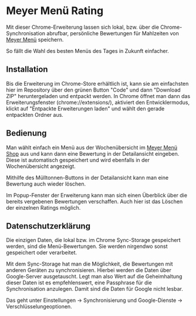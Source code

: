# Meyer Menü Rating

Mit dieser Chrome-Erweiterung lassen sich lokal, bzw. über die Chrome-Synchronisation abrufbar, persönliche Bewertungen für Mahlzeiten von [Meyer Menü](https://www.meyer-menue.de) speichern.

So fällt die Wahl des besten Menüs des Tages in Zukunft einfacher.

## Installation

Bis die Erweiterung im Chrome-Store erhältlich ist, kann sie am einfachsten hier im Repository über den grünen Button "Code" und dann "Download ZIP" heruntergeladen und entpackt werden. In Chrome öffnet man dann das Erweiterungsfenster (chrome://extensions/), aktiviert den Entwicklermodus, klickt auf "Entpackte Erweiterungen laden" und wählt den gerade entpackten Ordner aus.

## Bedienung

Man wählt einfach ein Menü aus der Wochenübersicht im [Meyer Menü Shop](https://shop.meyer-menue.de/) aus und kann dann eine Bewertung in der Detailansicht eingeben. Diese ist automatisch gespeichert und wird ebenfalls in der Wochenübersicht angezeigt.

Mithilfe des Mülltonnen-Buttons in der Detailansicht kann man eine Bewertung auch wieder löschen.

Im Popup-Fenster der Erweiterung kann man sich einen Überblick über die bereits vergebenen Bewertungen verschaffen. Auch hier ist das Löschen der einzelnen Ratings möglich.

<!---
TODO: Screenshots
-->

## Datenschutzerklärung

Die einzigen Daten, die lokal bzw. im Chrome Sync-Storage gespeichert werden, sind die Menü-Bewertungen. Sie werden nirgendwo sonst gespeichert oder verarbeitet.

Mit dem Sync-Storage hat man die Möglichkeit, die Bewertungen mit anderen Geräten zu synchronisieren. Hierbei werden die Daten über Google-Server ausgetauscht. Legt man also Wert auf die Geheimhaltung dieser Daten ist es empfehlenswert, eine Passphrase für die Synchronisation anzulegen. Damit sind die Daten für Google nicht lesbar.

Das geht unter Einstellungen -> Synchronisierung und Google-Dienste -> Verschlüsselungeoptionen.
